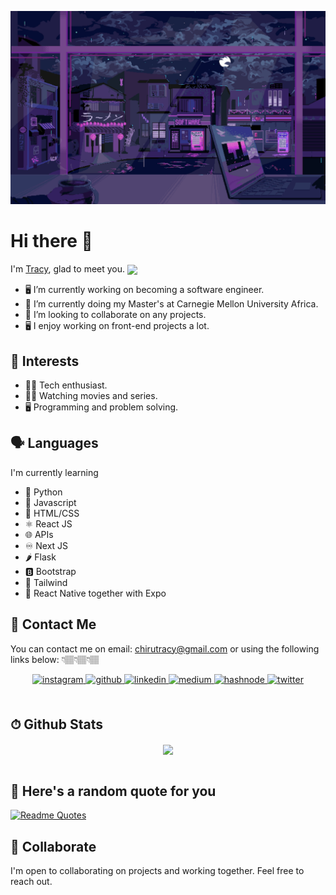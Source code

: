 ![profile gif](./retro-profile.gif)

# Hi there 👋  
I'm [Tracy](https://portfolio-website-tracy-karanja.vercel.app/), glad to meet you. <img src="https://media.giphy.com/media/mGcNjsfWAjY5AEZNw6/giphy.gif" width="50" style="display:inline; vertical-align:middle;" />


- 🖥 I’m currently working on becoming a software engineer.
- 🌱 I’m currently doing my Master's at Carnegie Mellon University Africa.
- 👯 I’m looking to collaborate on any projects.
- 🖥 I enjoy working on front-end projects a lot.
## 🌟 Interests
- 👩‍💻 Tech enthusiast.
- 🤷‍♀️ Watching movies and series.
- 🖥 Programming and problem solving.
## 🗣 Languages
I'm currently learning
- 🤖 Python
- 🚀 Javascript
- 📌 HTML/CSS
- ⚛️ React JS
- 🌐 APIs
- ♾ Next JS
- 🌶 Flask
- 🅱 Bootstrap
- 🔷 Tailwind
- 📲 React Native together with Expo
## 💬 Contact Me
You can contact me on email: chirutracy@gmail.com or using the following links below: 👇🏽👇🏽👇🏽

<div align="center">
<a href="https://instagram.com/uhitstracie" target="_blank">
<img src=https://img.shields.io/badge/instagram-%23000000.svg?&style=for-the-badge&logo=instagram&logoColor=white alt=instagram style="margin-bottom: 5px;" />
</a>
<a href="https://github.com/TracyK10" target="_blank">
<img src=https://img.shields.io/badge/github-%2324292e.svg?&style=for-the-badge&logo=github&logoColor=white alt=github style="margin-bottom: 5px;" />
</a>
<a href="https://linkedin.com/in/tracy-karanja-24a10027a/" target="_blank">
<img src=https://img.shields.io/badge/linkedin-%231E77B5.svg?&style=for-the-badge&logo=linkedin&logoColor=white alt=linkedin style="margin-bottom: 5px;" />
</a>
<a href="https://medium.com/@chirutracy" target="_blank">
<img src=https://img.shields.io/badge/medium-%23292929.svg?&style=for-the-badge&logo=medium&logoColor=white alt=medium style="margin-bottom: 5px;" />
</a>
<a href="https://hashnode.com/@TracyK/" target="_blank">
<img src=https://img.shields.io/badge/hashnode-%232962FF.svg?&style=for-the-badge&logo=hashnode&logoColor=white alt=hashnode style="margin-bottom: 5px;" />
</a>
<a href="https://x.com/uhitstracie?t=waayEJ6KJPLuxzGvC29IDw&s=09" target="_blank">
<img src=https://img.shields.io/badge/twitter-%2300acee.svg?&style=for-the-badge&logo=twitter&logoColor=white alt=twitter style="margin-bottom: 5px;" />
</a>  
</div>  
  

<br/>  

## ⏱ Github Stats  
<div align="center"><img src="https://github-readme-stats.vercel.app/api?username=TracyK10&show_icons=true&count_private=true&hide_border=true" align="center" /></div>  

<br/>  

## 💭 Here's a random quote for you
[![Readme Quotes](https://quotes-github-readme.vercel.app/api?type=horizontal&theme=dark)](https://github.com/piyushsuthar/github-readme-quotes)

## 🤝 Collaborate
I'm open to collaborating on projects and working together. Feel free to reach out.

